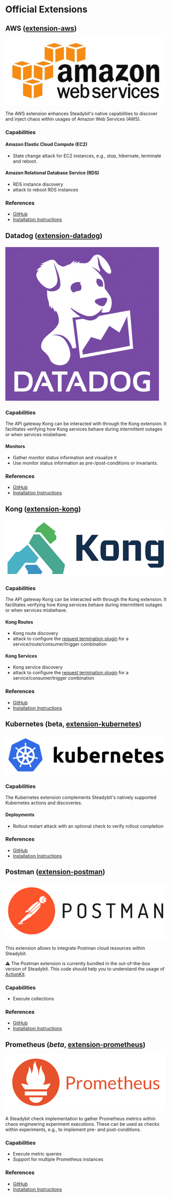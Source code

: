 # Official Extensions

## AWS ([extension-aws](https://github.com/steadybit/extension-aws#readme))

<img src="../../.gitbook/assets/aws-logo.jpeg" alt="" data-size="original">

The AWS extension enhances Steadybit's native capabilities to discover and inject chaos within usages of Amazon Web Services (AWS).

### Capabilities

#### Amazon Elastic Cloud Compute (EC2)

* State change attack for EC2 instances, e.g., stop, hibernate, terminate and reboot.

#### Amazon Relational Database Service (RDS)

* RDS instance discovery
* attack to reboot RDS instances

### References

* [GitHub](https://github.com/steadybit/extension-aws)
* [Installation Instructions](https://github.com/steadybit/extension-aws#readme)

## Datadog ([extension-datadog](https://github.com/steadybit/extension-datadog))

### ![](../../.gitbook/assets/logo.png)

### Capabilities

The API gateway Kong can be interacted with through the Kong extension. It facilitates verifying how Kong services behave during intermittent outages or when services misbehave.

#### Monitors

* Gather monitor status information and visualize it
* Use monitor status information as pre-/post-conditions or invariants.

### References

* [GitHub](https://github.com/steadybit/extension-datadog)
* [Installation Instructions](https://github.com/steadybit/extension-datadog#readme)

## Kong ([extension-kong](https://github.com/steadybit/extension-kong))

### ![](../../.gitbook/assets/kong-logo.png)

### Capabilities

The API gateway Kong can be interacted with through the Kong extension. It facilitates verifying how Kong services behave during intermittent outages or when services misbehave.

#### Kong Routes

* Kong route discovery
* attack to configure the [request termination plugin](https://docs.konghq.com/hub/kong-inc/request-termination/) for a service/route/consumer/trigger combination

#### Kong Services

* Kong service discovery
* attack to configure the [request termination plugin](https://docs.konghq.com/hub/kong-inc/request-termination/) for a service/consumer/trigger combination

### References

* [GitHub](https://github.com/steadybit/extension-kong)
* [Installation Instructions](https://github.com/steadybit/extension-kong#readme)

## Kubernetes (beta, [extension-kubernetes](https://github.com/steadybit/extension-kubernetes))

### ![](../../.gitbook/assets/kubernetes.png)

### Capabilities

The Kubernetes extension complements Steadybit's natively supported Kubernetes actions and discoveries.

#### Deployments

* Rollout restart attack with an optional check to verify rollout completion

### References

* [GitHub](https://github.com/steadybit/extension-kubernetes)
* [Installation Instructions](https://github.com/steadybit/extension-kubernetes#readme)

## Postman ([extension-postman](https://github.com/steadybit/extension-postman#readme))

### ![](../../.gitbook/assets/postman.png)

This extension allows to integrate Postman cloud resources within Steadybit.

:warning: The Postman extension is currently bundled in the out-of-the-box version of Steadybit. This code should help you to understand the usage of [ActionKit](https://github.com/steadybit/action-kit).

### Capabilities

* Execute collections

### References

* [GitHub](https://github.com/steadybit/extension-postman)
* [Installation Instructions](https://github.com/steadybit/extension-postman#readme)

## Prometheus (_beta_, [extension-prometheus](https://github.com/steadybit/extension-prometheus))

![](../../.gitbook/assets/prometheus.png)

A Steadybit check implementation to gather Prometheus metrics within chaos engineering experiment executions. These can be used as checks within experiments, e.g., to implement pre- and post-conditions.

### Capabilities

* Execute metric queries
* Support for multiple Prometheus instances

### References

* [GitHub](https://github.com/steadybit/extension-prometheus)
* [Installation Instructions](https://github.com/steadybit/extension-prometheus#readme)

